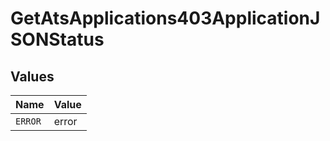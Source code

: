 # GetAtsApplications403ApplicationJSONStatus


## Values

| Name    | Value   |
| ------- | ------- |
| `ERROR` | error   |